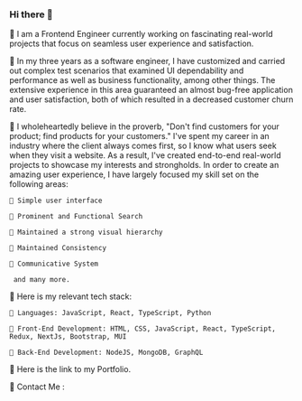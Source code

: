 ### Hi there 👋

📌 I am a Frontend Engineer currently working on fascinating real-world projects that focus on seamless user experience and satisfaction.

📌 In my three years as a software engineer, I have customized and carried out complex test scenarios that examined UI dependability and performance as well as business functionality, among other things. The extensive experience in this area guaranteed an almost bug-free application and user satisfaction, both of which resulted in a decreased customer churn rate.

📌 I wholeheartedly believe in the proverb, "Don't find customers for your product; find products for your customers." I've spent my career in an industry where the client always comes first, so I know what users seek when they visit a website. As a result, I've created end-to-end real-world projects to showcase my interests and strongholds. In order to create an amazing user experience, I have largely focused my skill set on the following areas:

    📍 Simple user interface
    
    📍 Prominent and Functional Search
    
    📍 Maintained a strong visual hierarchy
    
    📍 Maintained Consistency
    
    📍 Communicative System
    
     and many more.

📌 Here is my relevant tech stack:

    📍 Languages: JavaScript, React, TypeScript, Python
  
    📍 Front-End Development: HTML, CSS, JavaScript, React, TypeScript, Redux, NextJs, Bootstrap, MUI
  
    📍 Back-End Development: NodeJS, MongoDB, GraphQL


📌 Here is the link to my Portfolio.

📌 Contact Me :



    
<!--
**gautoma/gautoma** is a ✨ _special_ ✨ repository because its `README.md` (this file) appears on your GitHub profile.

Here are some ideas to get you started:

- 🔭 I’m currently working on ...
- 🌱 I’m currently learning ...
- 👯 I’m looking to collaborate on ...
- 🤔 I’m looking for help with ...
- 💬 Ask me about ...
- 📫 How to reach me: ...
- 😄 Pronouns: ...
- ⚡ Fun fact: ...
-->
